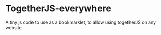 TogetherJS-everywhere
=====================

A tiny js code to use as a bookmarklet, to allow using togetherJS on any website
